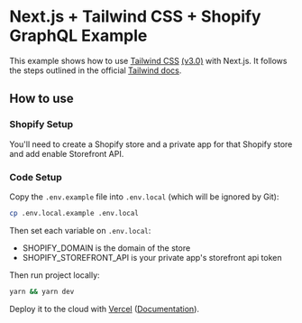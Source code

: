 # Next.js + Tailwind CSS + Shopify GraphQL Example

This example shows how to use [Tailwind CSS](https://tailwindcss.com/) [(v3.0)](https://tailwindcss.com/blog/tailwindcss-v3) with Next.js. It follows the steps outlined in the official [Tailwind docs](https://tailwindcss.com/docs/guides/nextjs).

## How to use

### Shopify Setup

You'll need to create a Shopify store and a private app for that Shopify store and add enable Storefront API.

### Code Setup

Copy the `.env.example` file into `.env.local` (which will be ignored by Git):

```bash
cp .env.local.example .env.local
```

Then set each variable on `.env.local`:

- SHOPIFY_DOMAIN is the domain of the store
- SHOPIFY_STOREFRONT_API is your private app's storefront api token

Then run project locally:

```bash
yarn && yarn dev
```

Deploy it to the cloud with [Vercel](https://vercel.com/new?utm_source=github&utm_medium=readme&utm_campaign=next-example) ([Documentation](https://nextjs.org/docs/deployment)).
